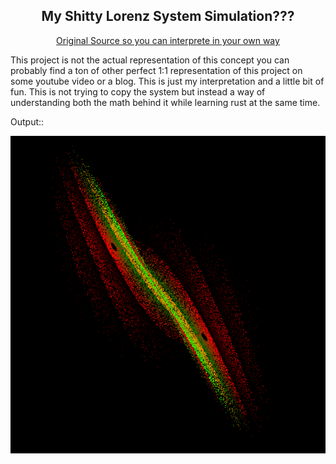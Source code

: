 <center>
<h2>My Shitty Lorenz System Simulation???</h2>
  <a href="https://en.wikipedia.org/wiki/Lorenz_system" target="_blank">Original Source so you can interprete in your own way</a>
</center>

This project is not the actual representation of
this concept you can probably find a ton of other
perfect 1:1 representation of this project on some
youtube video or a blog. This is just my
interpretation and a little bit of fun. This is not
trying to copy the system but instead a way of
understanding both the math behind it while
learning rust at the same time.

Output::

![Output](./img/output.png) 
